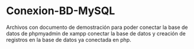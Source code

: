 # Conexion-BD-MySQL
Archivos con documento de demostración para poder conectar la base de datos de phpmyadmin de xampp conectar la base de datos y creación de registros en la base de datos ya conectada en php.
